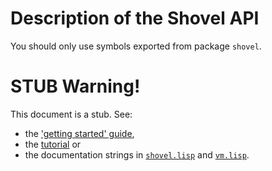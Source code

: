 <!-- -*- markdown -*- -->

# Description of the Shovel API

You should only use symbols exported from package `shovel`.

# STUB Warning!

This document is a stub. See:

 * the ['getting started' guide](ClGettingStarted.md),
 * the [tutorial](WebGuessNumber.md) or 
 * the documentation strings in
   [`shovel.lisp`](common-lisp/src/shovel.lisp) and
   [`vm.lisp`](common-lisp/src/vm/vm.lisp).
